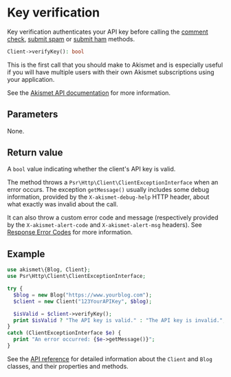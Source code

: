 # Key verification
Key verification authenticates your API key before calling the [comment check](usage/check_comment.md),
[submit spam](usage/submit_spam.md) or [submit ham](usage/submit_ham.md) methods.

```php
Client->verifyKey(): bool
```

This is the first call that you should make to Akismet and is especially useful
if you will have multiple users with their own Akismet subscriptions using your application.

See the [Akismet API documentation](https://akismet.com/developers/key-verification) for more information.

## Parameters
None.

## Return value
A `bool` value indicating whether the client's API key is valid.

The method throws a `Psr\Http\Client\ClientExceptionInterface` when an error occurs.
The exception `getMessage()` usually includes some debug information, provided by the `X-akismet-debug-help` HTTP header, about what exactly was invalid about the call.

It can also throw a custom error code and message (respectively provided by the `X-akismet-alert-code` and `X-akismet-alert-msg` headers).
See [Response Error Codes](https://akismet.com/developers/errors) for more information.

## Example

```php
use akismet\{Blog, Client};
use Psr\Http\Client\ClientExceptionInterface;

try {
  $blog = new Blog("https://www.yourblog.com");
  $client = new Client("123YourAPIKey", $blog);

  $isValid = $client->verifyKey();
  print $isValid ? "The API key is valid." : "The API key is invalid.";
}
catch (ClientExceptionInterface $e) {
  print "An error occurred: {$e->getMessage()}";
}
```

See the [API reference](api/) for detailed information about the `Client` and `Blog` classes, and their properties and methods.
